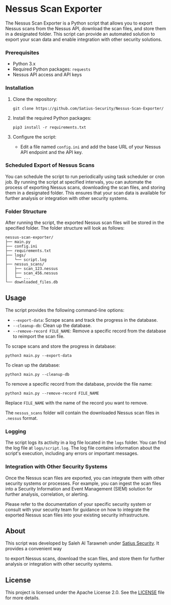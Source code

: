# Nessus Scan Exporter

The Nessus Scan Exporter is a Python script that allows you to export Nessus scans from the Nessus API, download the scan files, and store them in a designated folder. This script can provide an automated solution to export your scan data and enable integration with other security solutions.


### Prerequisites

- Python 3.x
- Required Python packages: `requests`
- Nessus API access and API keys

### Installation

1. Clone the repository:

   ```shell
   git clone https://github.com/Satius-Security/Nessus-Scan-Exporter/
   ```

2. Install the required Python packages:

   ```shell
   pip3 install -r requirements.txt
   ```

3. Configure the script:

   - Edit a file named `config.ini` and add the base URL of your Nessus API endpoint and the API key.


### Scheduled Export of Nessus Scans

You can schedule the script to run periodically using task scheduler or cron job. By running the script at specified intervals, you can automate the process of exporting Nessus scans, downloading the scan files, and storing them in a designated folder. This ensures that your scan data is available for further analysis or integration with other security systems.  

### Folder Structure

After running the script, the exported Nessus scan files will be stored in the specified folder. The folder structure will look as follows:

```
nessus-scan-exporter/
├── main.py
├── config.ini
├── requirements.txt
├── logs/
│   └── script.log
├── nessus_scans/
│   ├── scan_123.nessus
│   ├── scan_456.nessus
│   └── ...
└── downloaded_files.db
```

## Usage

The script provides the following command-line options:

- `--export-data`: Scrape scans and track the progress in the database.
- `--cleanup-db`: Clean up the database.
- `--remove-record FILE_NAME`: Remove a specific record from the database to reimport the scan file.

To scrape scans and store the progress in database:

```
python3 main.py --export-data
```

To clean up the database:

```
python3 main.py --cleanup-db
```

To remove a specific record from the database, provide the file name:

```
python3 main.py --remove-record FILE_NAME
```

Replace `FILE_NAME` with the name of the record you want to remove.

The `nessus_scans` folder will contain the downloaded Nessus scan files in `.nessus` format.



### Logging

The script logs its activity in a log file located in the `logs` folder. You can find the log file at `logs/script.log`. The log file contains information about the script's execution, including any errors or important messages.

### Integration with Other Security Systems

Once the Nessus scan files are exported, you can integrate them with other security systems or processes. For example, you can ingest the scan files into a Security Information and Event Management (SIEM) solution for further analysis, correlation, or alerting.

Please refer to the documentation of your specific security system or consult with your security team for guidance on how to integrate the exported Nessus scan files into your existing security infrastructure.
## About

This script was developed by Saleh Al Tarawneh under [Satius Security](https://www.satius.io/). It provides a convenient way

 to export Nessus scans, download the scan files, and store them for further analysis or integration with other security systems.

## License

This project is licensed under the Apache License 2.0. See the [LICENSE](LICENSE) file for more details.

